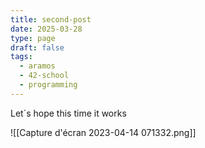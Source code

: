 ```yaml
---
title: second-post
date: 2025-03-28
type: page
draft: false
tags:
  - aramos
  - 42-school
  - programming
---
```


Let´s hope this time it works

![[Capture d'écran 2023-04-14 071332.png]]